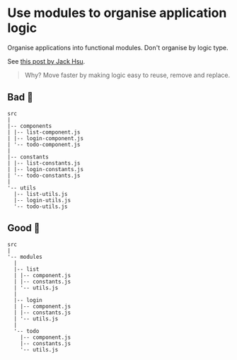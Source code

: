 # Use modules to organise application logic

Organise applications into functional modules. Don't organise by logic type.

See [this post by Jack Hsu](https://jaysoo.ca/2016/02/28/applying-code-organization-rules-to-concrete-redux-code/#module-index-and-constants
).

> Why? Move faster by making logic easy to reuse, remove and replace.

## Bad 👹

```
src
|
|-- components
| |-- list-component.js
| |-- login-component.js
| '-- todo-component.js
|
|-- constants
| |-- list-constants.js
| |-- login-constants.js
| '-- todo-constants.js
|
'-- utils
  |-- list-utils.js
  |-- login-utils.js
  '-- todo-utils.js
```

## Good 👼

```
src
|
'-- modules
  |
  |-- list
  | |-- component.js
  | |-- constants.js
  | '-- utils.js
  |
  |-- login
  | |-- component.js
  | |-- constants.js
  | '-- utils.js
  |
  '-- todo
    |-- component.js
    |-- constants.js
    '-- utils.js
```
